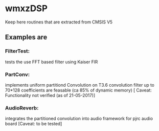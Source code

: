 # wmxzDSP
Keep here routines that are extracted from CMSIS V5

## Examples are

### FilterTest: 
tests the use FFT based filter using Kaiser FIR
### PartConv:
implements uniform partitiond Convolution
on T3.6 convolution filter up to 70*128 coefficients are feasable (ca 85% of dynamic memory) 
[ Caveat: Functionality not verified (as of 21-05-2017)]
### AudioReverb:
integrates the partitioned convolution into audio framework for pjrc audio board 
[Caveat: to be tested]
